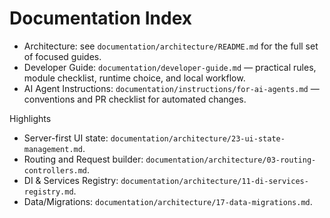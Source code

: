 # Documentation Index

- Architecture: see `documentation/architecture/README.md` for the full set of focused guides.
- Developer Guide: `documentation/developer-guide.md` — practical rules, module checklist, runtime choice, and local workflow.
- AI Agent Instructions: `documentation/instructions/for-ai-agents.md` — conventions and PR checklist for automated changes.

Highlights

- Server-first UI state: `documentation/architecture/23-ui-state-management.md`.
- Routing and Request builder: `documentation/architecture/03-routing-controllers.md`.
- DI & Services Registry: `documentation/architecture/11-di-services-registry.md`.
- Data/Migrations: `documentation/architecture/17-data-migrations.md`.
